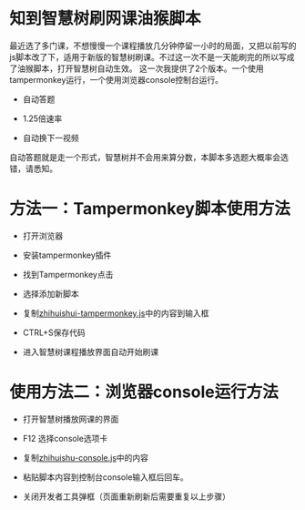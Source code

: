 # 知到智慧树刷网课油猴脚本
最近选了多门课，不想慢慢一个课程播放几分钟停留一小时的局面，又把以前写的js脚本改了下，适用于新版的智慧树刷课。不过这一次不是一天能刷完的所以写成了油猴脚本，打开智慧树自动生效。
这一次我提供了2个版本。一个使用tampermonkey运行，一个使用浏览器console控制台运行。

- 自动答题

- 1.25倍速率

- 自动换下一视频

自动答题就是走一个形式，智慧树并不会用来算分数，本脚本多选题大概率会选错，请悉知。

# 方法一：Tampermonkey脚本使用方法

- 打开浏览器

- 安装tampermonkey插件

- 找到Tampermonkey点击

- 选择添加新脚本

- 复制[zhihuishui-tampermonkey.js](zhihuishu-tampermonkey.js)中的内容到输入框

- CTRL+S保存代码

- 进入智慧树课程播放界面自动开始刷课

# 使用方法二：浏览器console运行方法

- 打开智慧树播放网课的界面

- F12 选择console选项卡

- 复制[zhihuishu-console.js](zhihuishu-console.js)中的内容

- 粘贴脚本内容到控制台console输入框后回车。

- 关闭开发者工具弹框（页面重新刷新后需要重复以上步骤）
